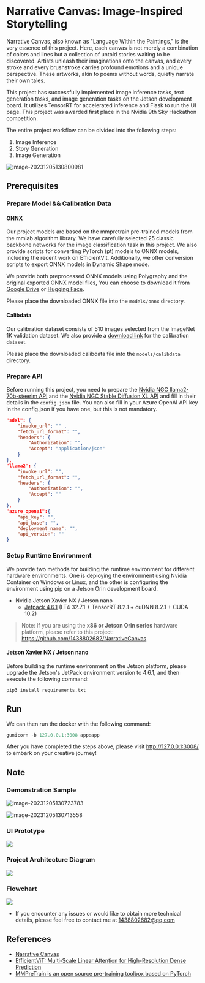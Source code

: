 # Narrative Canvas: Image-Inspired Storytelling

Narrative Canvas, also known as "Language Within the Paintings," is the very essence of this project. Here, each canvas is not merely a combination of colors and lines but a collection of untold stories waiting to be discovered. Artists unleash their imaginations onto the canvas, and every stroke and every brushstroke carries profound emotions and a unique perspective. These artworks, akin to poems without words, quietly narrate their own tales.

This project has successfully implemented image inference tasks, text generation tasks, and image generation tasks on the Jetson development board. It utilizes TensorRT for accelerated inference and Flask to run the UI page. This project was awarded first place in the Nvidia 9th Sky Hackathon competition.

The entire project workflow can be divided into the following steps:

1. Image Inference
2. Story Generation
3. Image Generation

![image-20231205130800981](./assets/image-20231205130800981.png)

## Prerequisites

### Prepare Model && Calibration Data

#### ONNX

Our project models are based on the mmpretrain pre-trained models from the mmlab algorithm library. We have carefully selected 25 classic backbone networks for the image classification task in this project. We also provide scripts for converting PyTorch (pt) models to ONNX models, including the recent work on EfficientVit. Additionally, we offer conversion scripts to export ONNX models in Dynamic Shape mode. 

We provide both preprocessed ONNX models using Polygraphy and the original exported ONNX model files, You can choose to download it from [Google Drive](https://drive.google.com/file/d/1T0-ZIWmZ7eQ7y6KvjXEUbsswfG1GvcNe/view?usp=drive_link) or [Hugging Face](https://huggingface.co/CtrlX/ModelReady-pretrain/tree/main).

Please place the downloaded ONNX file into the `models/onnx` directory.

#### Calibdata

Our calibration dataset consists of 510 images selected from the ImageNet 1K validation dataset. We also provide a [download link](https://drive.google.com/file/d/10QTdYG3SvPnC8xLRYmjBFWInl0qEgbza/view?usp=drive_link) for the calibration dataset. 

Please place the downloaded calibdata file into the `models/calibdata` directory.

### Prepare API

Before running this project, you need to prepare the [Nvidia NGC llama2-70b-steerlm API](https://catalog.ngc.nvidia.com/orgs/nvidia/teams/ai-foundation/models/llama2-70b-steerlm/api) and the [Nvidia NGC Stable Diffusion XL API](https://catalog.ngc.nvidia.com/orgs/nvidia/teams/ai-foundation/models/sdxl/api) and fill in their details in the `config.json` file. You can also fill in your Azure OpenAI API key in the config.json if you have one, but this is not mandatory.

```json
"sdxl": {
    "invoke_url": "" ,
    "fetch_url_format": "",
    "headers": {
        "Authorization": "",
        "Accept": "application/json"
    }
},
"llama2": {
    "invoke_url": "",
    "fetch_url_format": "",
    "headers": {
        "Authorization": "",
        "Accept": ""
    }
},
"azure_openai":{
    "api_key": "",
    "api_base": "",
    "deployment_name": "",
    "api_version": ""
}
```

### Setup Runtime Environment

We provide two methods for building the runtime environment for different hardware environments. One is deploying the environment using Nvidia Container on Windows or Linux, and the other is configuring the environment using pip on a Jetson Orin development board.

- Nvidia Jetson Xavier NX / Jetson nano
  - [Jetpack 4.6.1](https://developer.nvidia.com/embedded/jetpack-sdk-461) (LT4 32.7.1 + TensorRT 8.2.1 + cuDNN 8.2.1 + CUDA 10.2)

> Note: If you are using the **x86 or Jetson Orin series** hardware platform, please refer to this project: https://github.com/1438802682/NarrativeCanvas

#### Jetson Xavier NX / Jetson nano

Before building the runtime environment on the Jetson platform, please upgrade the Jetson's JetPack environment version to 4.6.1, and then execute the following command:

```
pip3 install requirements.txt
```



## Run

We can then run the docker with the following command:

```py
gunicorn -b 127.0.0.1:3008 app:app
```

After you have completed the steps above, please visit http://127.0.0.1:3008/ to embark on your creative journey!



## Note

### Demonstration Sample

![image-20231205130723783](./assets/image-20231205130723783.png)

![image-20231205130713558](./assets/image-20231205130713558.png)

### UI Prototype

![](./assets/protograph.png)

### Project Architecture Diagram

![](./assets/architecture.png)

### Flowchart

![](./assets/flowsheet.png)



- If you encounter any issues or would like to obtain more technical details, please feel free to contact me at [1438802682@qq.com](mailto:1438802682@qq.com)

## References

- [Narrative Canvas](https://github.com/1438802682/NarrativeCanvas)
- [EfficientViT: Multi-Scale Linear Attention for High-Resolution Dense Prediction](https://github.com/mit-han-lab/efficientvit)
- [MMPreTrain is an open source pre-training toolbox based on PyTorch](https://github.com/open-mmlab/mmpretrain/tree/main/mmpretrain)

